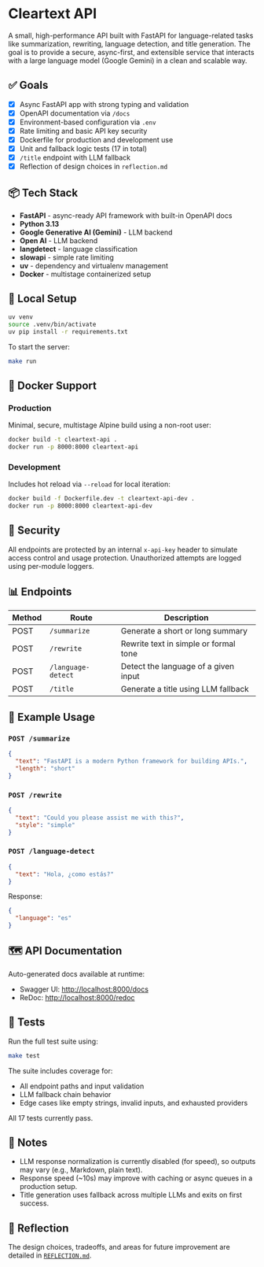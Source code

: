 # Cleartext API

A small, high-performance API built with FastAPI for language-related tasks like summarization, rewriting, language detection, and title generation. The goal is to provide a secure, async-first, and extensible service that interacts with a large language model (Google Gemini) in a clean and scalable way.

## ✅ Goals

- [x] Async FastAPI app with strong typing and validation
- [x] OpenAPI documentation via `/docs`
- [x] Environment-based configuration via `.env`
- [x] Rate limiting and basic API key security
- [x] Dockerfile for production and development use
- [x] Unit and fallback logic tests (17 in total)
- [x] `/title` endpoint with LLM fallback
- [x] Reflection of design choices in `reflection.md`

## 📦 Tech Stack

- **FastAPI** - async-ready API framework with built-in OpenAPI docs
- **Python 3.13**
- **Google Generative AI (Gemini)** - LLM backend
- **Open AI** - LLM backend
- **langdetect** - language classification
- **slowapi** - simple rate limiting
- **uv** - dependency and virtualenv management
- **Docker** - multistage containerized setup

## 🔧 Local Setup

```bash
uv venv
source .venv/bin/activate
uv pip install -r requirements.txt
```

To start the server:

```bash
make run
```

## 🐳 Docker Support

### Production

Minimal, secure, multistage Alpine build using a non-root user:

```bash
docker build -t cleartext-api .
docker run -p 8000:8000 cleartext-api
```

### Development

Includes hot reload via `--reload` for local iteration:

```bash
docker build -f Dockerfile.dev -t cleartext-api-dev .
docker run -p 8000:8000 cleartext-api-dev
```

## 🔐 Security

All endpoints are protected by an internal `x-api-key` header to simulate access control and usage protection. Unauthorized attempts are logged using per-module loggers.

## 📊 Endpoints

| Method | Route              | Description                           |
| ------ | ------------------ | ------------------------------------- |
| POST   | `/summarize`       | Generate a short or long summary      |
| POST   | `/rewrite`         | Rewrite text in simple or formal tone |
| POST   | `/language-detect` | Detect the language of a given input  |
| POST   | `/title`           | Generate a title using LLM fallback   |

## 🧪 Example Usage

### `POST /summarize`

```json
{
  "text": "FastAPI is a modern Python framework for building APIs.",
  "length": "short"
}
```

### `POST /rewrite`

```json
{
  "text": "Could you please assist me with this?",
  "style": "simple"
}
```

### `POST /language-detect`

```json
{
  "text": "Hola, ¿como estás?"
}
```

Response:

```json
{
  "language": "es"
}
```

## 🗺️ API Documentation

Auto-generated docs available at runtime:

- Swagger UI: [http://localhost:8000/docs](http://localhost:8000/docs)
- ReDoc: [http://localhost:8000/redoc](http://localhost:8000/redoc)

## 🧪 Tests

Run the full test suite using:

```bash
make test
```

The suite includes coverage for:

- All endpoint paths and input validation
- LLM fallback chain behavior
- Edge cases like empty strings, invalid inputs, and exhausted providers

All 17 tests currently pass.

## 💬 Notes

- LLM response normalization is currently disabled (for speed), so outputs may vary (e.g., Markdown, plain text).
- Response speed (\~10s) may improve with caching or async queues in a production setup.
- Title generation uses fallback across multiple LLMs and exits on first success.

## 🧠 Reflection

The design choices, tradeoffs, and areas for future improvement are detailed in [`REFLECTION.md`](./REFLECTION.md).
